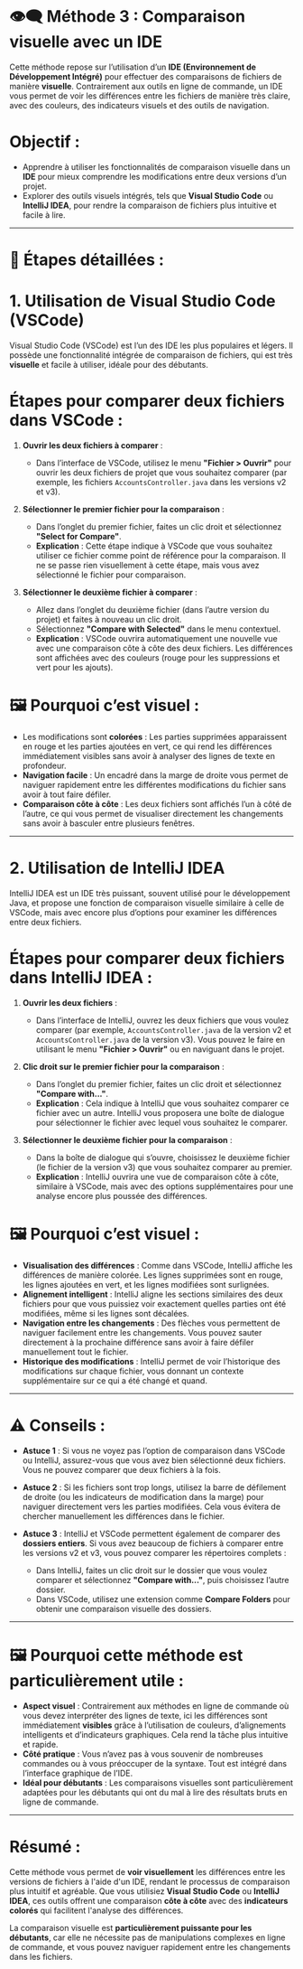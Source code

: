 # 👁️‍🗨️ **Méthode 3 : Comparaison visuelle avec un IDE**

Cette méthode repose sur l’utilisation d’un **IDE (Environnement de Développement Intégré)** pour effectuer des comparaisons de fichiers de manière **visuelle**. Contrairement aux outils en ligne de commande, un IDE vous permet de voir les différences entre les fichiers de manière très claire, avec des couleurs, des indicateurs visuels et des outils de navigation.

# Objectif :
- Apprendre à utiliser les fonctionnalités de comparaison visuelle dans un **IDE** pour mieux comprendre les modifications entre deux versions d’un projet.
- Explorer des outils visuels intégrés, tels que **Visual Studio Code** ou **IntelliJ IDEA**, pour rendre la comparaison de fichiers plus intuitive et facile à lire.

---

# 📌 **Étapes détaillées :**

# 1. **Utilisation de Visual Studio Code (VSCode)**

Visual Studio Code (VSCode) est l’un des IDE les plus populaires et légers. Il possède une fonctionnalité intégrée de comparaison de fichiers, qui est très **visuelle** et facile à utiliser, idéale pour des débutants.

# Étapes pour comparer deux fichiers dans VSCode :

1. **Ouvrir les deux fichiers à comparer** :
   - Dans l’interface de VSCode, utilisez le menu **"Fichier > Ouvrir"** pour ouvrir les deux fichiers de projet que vous souhaitez comparer (par exemple, les fichiers `AccountsController.java` dans les versions v2 et v3).

2. **Sélectionner le premier fichier pour la comparaison** :
   - Dans l’onglet du premier fichier, faites un clic droit et sélectionnez **"Select for Compare"**.
   - **Explication** : Cette étape indique à VSCode que vous souhaitez utiliser ce fichier comme point de référence pour la comparaison. Il ne se passe rien visuellement à cette étape, mais vous avez sélectionné le fichier pour comparaison.

3. **Sélectionner le deuxième fichier à comparer** :
   - Allez dans l’onglet du deuxième fichier (dans l’autre version du projet) et faites à nouveau un clic droit.
   - Sélectionnez **"Compare with Selected"** dans le menu contextuel.
   - **Explication** : VSCode ouvrira automatiquement une nouvelle vue avec une comparaison côte à côte des deux fichiers. Les différences sont affichées avec des couleurs (rouge pour les suppressions et vert pour les ajouts).

# 🖼️ **Pourquoi c’est visuel :**
- Les modifications sont **colorées** : Les parties supprimées apparaissent en rouge et les parties ajoutées en vert, ce qui rend les différences immédiatement visibles sans avoir à analyser des lignes de texte en profondeur.
- **Navigation facile** : Un encadré dans la marge de droite vous permet de naviguer rapidement entre les différentes modifications du fichier sans avoir à tout faire défiler.
- **Comparaison côte à côte** : Les deux fichiers sont affichés l’un à côté de l’autre, ce qui vous permet de visualiser directement les changements sans avoir à basculer entre plusieurs fenêtres.

---

# 2. **Utilisation de IntelliJ IDEA**

IntelliJ IDEA est un IDE très puissant, souvent utilisé pour le développement Java, et propose une fonction de comparaison visuelle similaire à celle de VSCode, mais avec encore plus d’options pour examiner les différences entre deux fichiers.

# Étapes pour comparer deux fichiers dans IntelliJ IDEA :

1. **Ouvrir les deux fichiers** :
   - Dans l’interface de IntelliJ, ouvrez les deux fichiers que vous voulez comparer (par exemple, `AccountsController.java` de la version v2 et `AccountsController.java` de la version v3). Vous pouvez le faire en utilisant le menu **"Fichier > Ouvrir"** ou en naviguant dans le projet.

2. **Clic droit sur le premier fichier pour la comparaison** :
   - Dans l’onglet du premier fichier, faites un clic droit et sélectionnez **"Compare with..."**.
   - **Explication** : Cela indique à IntelliJ que vous souhaitez comparer ce fichier avec un autre. IntelliJ vous proposera une boîte de dialogue pour sélectionner le fichier avec lequel vous souhaitez le comparer.

3. **Sélectionner le deuxième fichier pour la comparaison** :
   - Dans la boîte de dialogue qui s’ouvre, choisissez le deuxième fichier (le fichier de la version v3) que vous souhaitez comparer au premier.
   - **Explication** : IntelliJ ouvrira une vue de comparaison côte à côte, similaire à VSCode, mais avec des options supplémentaires pour une analyse encore plus poussée des différences.

# 🖼️ **Pourquoi c’est visuel :**
- **Visualisation des différences** : Comme dans VSCode, IntelliJ affiche les différences de manière colorée. Les lignes supprimées sont en rouge, les lignes ajoutées en vert, et les lignes modifiées sont surlignées.
- **Alignement intelligent** : IntelliJ aligne les sections similaires des deux fichiers pour que vous puissiez voir exactement quelles parties ont été modifiées, même si les lignes sont décalées.
- **Navigation entre les changements** : Des flèches vous permettent de naviguer facilement entre les changements. Vous pouvez sauter directement à la prochaine différence sans avoir à faire défiler manuellement tout le fichier.
- **Historique des modifications** : IntelliJ permet de voir l’historique des modifications sur chaque fichier, vous donnant un contexte supplémentaire sur ce qui a été changé et quand.

---

# ⚠️ **Conseils** :
- **Astuce 1** : Si vous ne voyez pas l’option de comparaison dans VSCode ou IntelliJ, assurez-vous que vous avez bien sélectionné deux fichiers. Vous ne pouvez comparer que deux fichiers à la fois.
  
- **Astuce 2** : Si les fichiers sont trop longs, utilisez la barre de défilement de droite (ou les indicateurs de modification dans la marge) pour naviguer directement vers les parties modifiées. Cela vous évitera de chercher manuellement les différences dans le fichier.

- **Astuce 3** : IntelliJ et VSCode permettent également de comparer des **dossiers entiers**. Si vous avez beaucoup de fichiers à comparer entre les versions v2 et v3, vous pouvez comparer les répertoires complets :
   - Dans IntelliJ, faites un clic droit sur le dossier que vous voulez comparer et sélectionnez **"Compare with..."**, puis choisissez l’autre dossier.
   - Dans VSCode, utilisez une extension comme **Compare Folders** pour obtenir une comparaison visuelle des dossiers.

---

# 🖼️ **Pourquoi cette méthode est particulièrement utile :**

- **Aspect visuel** : Contrairement aux méthodes en ligne de commande où vous devez interpréter des lignes de texte, ici les différences sont immédiatement **visibles** grâce à l’utilisation de couleurs, d’alignements intelligents et d’indicateurs graphiques. Cela rend la tâche plus intuitive et rapide.
- **Côté pratique** : Vous n’avez pas à vous souvenir de nombreuses commandes ou à vous préoccuper de la syntaxe. Tout est intégré dans l’interface graphique de l’IDE.
- **Idéal pour débutants** : Les comparaisons visuelles sont particulièrement adaptées pour les débutants qui ont du mal à lire des résultats bruts en ligne de commande.

---

# Résumé :

Cette méthode vous permet de **voir visuellement** les différences entre les versions de fichiers à l'aide d'un IDE, rendant le processus de comparaison plus intuitif et agréable. Que vous utilisiez **Visual Studio Code** ou **IntelliJ IDEA**, ces outils offrent une comparaison **côte à côte** avec des **indicateurs colorés** qui facilitent l'analyse des différences.

La comparaison visuelle est **particulièrement puissante pour les débutants**, car elle ne nécessite pas de manipulations complexes en ligne de commande, et vous pouvez naviguer rapidement entre les changements dans les fichiers.

